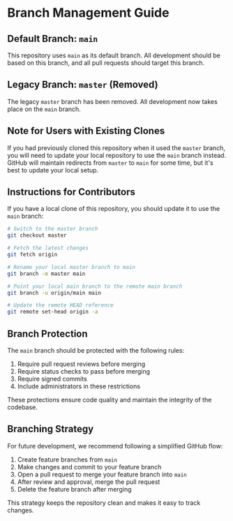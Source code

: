 # Branch Management Guide

## Default Branch: `main`

This repository uses `main` as its default branch. All development should be based on this branch, and all pull requests should target this branch.

## Legacy Branch: `master` (Removed)

The legacy `master` branch has been removed. All development now takes place on the `main` branch.

## Note for Users with Existing Clones

If you had previously cloned this repository when it used the `master` branch, you will need to update your local repository to use the `main` branch instead. GitHub will maintain redirects from `master` to `main` for some time, but it's best to update your local setup.

## Instructions for Contributors

If you have a local clone of this repository, you should update it to use the `main` branch:

```bash
# Switch to the master branch
git checkout master

# Fetch the latest changes
git fetch origin

# Rename your local master branch to main
git branch -m master main

# Point your local main branch to the remote main branch
git branch -u origin/main main

# Update the remote HEAD reference
git remote set-head origin -a
```

## Branch Protection

The `main` branch should be protected with the following rules:

1. Require pull request reviews before merging
2. Require status checks to pass before merging
3. Require signed commits
4. Include administrators in these restrictions

These protections ensure code quality and maintain the integrity of the codebase.

## Branching Strategy

For future development, we recommend following a simplified GitHub flow:

1. Create feature branches from `main`
2. Make changes and commit to your feature branch
3. Open a pull request to merge your feature branch into `main`
4. After review and approval, merge the pull request
5. Delete the feature branch after merging

This strategy keeps the repository clean and makes it easy to track changes.
